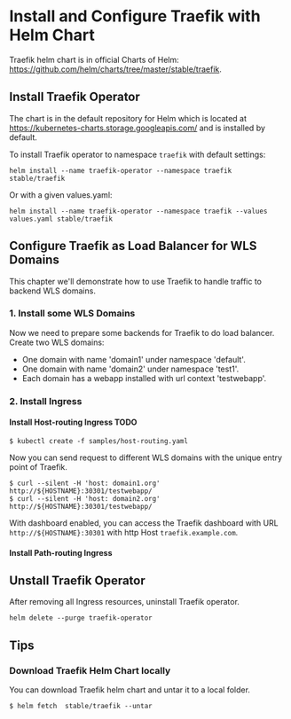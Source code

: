 # Install and Configure Traefik with Helm Chart
Traefik helm chart is in official Charts of Helm: https://github.com/helm/charts/tree/master/stable/traefik.

## Install Traefik Operator
The chart is in the default repository for Helm which is located at https://kubernetes-charts.storage.googleapis.com/ and is installed by default.

To install Traefik operator to namespace `traefik` with default settings:
```
helm install --name traefik-operator --namespace traefik stable/traefik
```
Or with a given values.yaml:
```
helm install --name traefik-operator --namespace traefik --values values.yaml stable/traefik
```

## Configure Traefik as Load Balancer for WLS Domains
This chapter we'll demonstrate how to use Traefik to handle traffic to backend WLS domains.

### 1. Install some WLS Domains
Now we need to prepare some backends for Traefik to do load balancer. 
Create two WLS domains: 
- One domain with name 'domain1' under namespace 'default'.
- One domain with name 'domain2' under namespace 'test1'.
- Each domain has a webapp installed with url context 'testwebapp'.

### 2. Install Ingress
#### Install Host-routing Ingress TODO
```
$ kubectl create -f samples/host-routing.yaml
```
Now you can send request to different WLS domains with the unique entry point of Traefik.
```
$ curl --silent -H 'host: domain1.org' http://${HOSTNAME}:30301/testwebapp/
$ curl --silent -H 'host: domain2.org' http://${HOSTNAME}:30301/testwebapp/
```

With dashboard enabled, you can access the Traefik dashboard with URL `http://${HOSTNAME}:30301` with http Host `traefik.example.com`.

#### Install Path-routing Ingress <TODO>

## Unstall Traefik Operator
After removing all Ingress resources, uninstall Traefik operator.
```
helm delete --purge traefik-operator
```

## Tips
### Download Traefik Helm Chart locally
You can download Traefik helm chart and untar it to a local folder.
```
$ helm fetch  stable/traefik --untar
```
